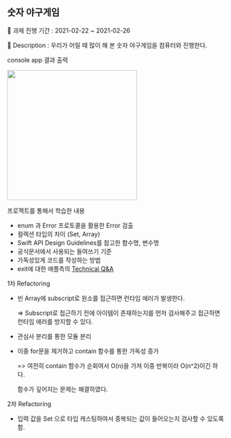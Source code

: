 ## 숫자 야구게임

📅 과제 진행 기간 : 2021-02-22 ~ 2021-02-26

📕 Description : 우리가 어릴 때 많이 해 본 숫자 야구게임을 컴퓨터와 진행한다.



console app 결과 출력

<img width="300" src="https://user-images.githubusercontent.com/64566207/110202414-bb312680-7eab-11eb-9cb5-b4b8d65ef742.png">



프로젝트를 통해서 학습한 내용

- enum 과 Error 프로토콜을 활용한 Error 검출
- 컬렉션 타입의 차이 (Set, Array)
- Swift API Design Guidelines를 참고한 함수명, 변수명
- 공식문서에서 사용되는 들여쓰기 기준
- 가독성있게 코드를 작성하는 방법
- exit에 대한 애플측의 [Technical Q&A](https://www.notion.so/yagomacademy/TIL-2021-03-05-Fri-9aba1d8dfd5c4f409989114945035eef#16d697f58f8c4c4eb6579caf8f022895)



1차 Refactoring

- 빈 Array에 subscript로 원소를 접근하면 런타임 에러가 발생한다. 

  => Subscript로 접근하기 전에 아이템이 존재하는지를 먼저 검사해주고 접근하면 런타임 에러를 방지할 수 있다.

- 관심사 분리를 통한 모듈 분리

- 이중 for문을 제거하고 contain 함수를 통한 가독성 증가

  => 여전히 contain 함수가 순회여서 O(n)을 가져 이중 반복이라 O(n^2)이긴 하다.

  함수가 깊어지는 문제는 해결하였다.



2차 Refactoring

- 입력 값을 Set 으로 타입 캐스팅하여서 중복되는 값이 들어오는지 검사할 수 있도록 함.

  
